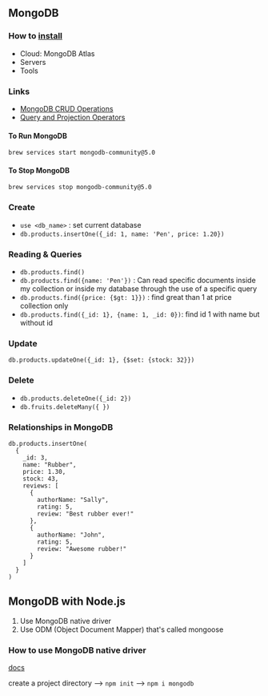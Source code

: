 ## MongoDB

### How to [install](https://docs.mongodb.com/v5.0/installation/)

- Cloud: MongoDB Atlas
- Servers
- Tools

### Links

- [MongoDB CRUD Operations](https://docs.mongodb.com/manual/crud/)
- [Query and Projection Operators](https://docs.mongodb.com/manual/reference/operator/query/)

#### To Run MongoDB

`brew services start mongodb-community@5.0`

#### To Stop MongoDB

`brew services stop mongodb-community@5.0`

### Create

- `use <db_name>` : set current database
- `db.products.insertOne({_id: 1, name: 'Pen', price: 1.20})`

### Reading & Queries

- `db.products.find()`
- `db.products.find({name: 'Pen'})` : Can read specific documents inside my collection or inside my database through the use of a specific query
- `db.products.find({price: {$gt: 1}})` : find great than 1 at price collection only
- `db.products.find({_id: 1}, {name: 1, _id: 0})`: find id 1 with name but without id

### Update

`db.products.updateOne({_id: 1}, {$set: {stock: 32}})`

### Delete

- `db.products.deleteOne({_id: 2})`
- `db.fruits.deleteMany({ })`

### Relationships in MongoDB

```
db.products.insertOne(
  {
    _id: 3,
    name: "Rubber",
    price: 1.30,
    stock: 43,
    reviews: [
      {
        authorName: "Sally",
        rating: 5,
        review: "Best rubber ever!"
      },
      {
        authorName: "John",
        rating: 5,
        review: "Awesome rubber!"
      }
    ]
  }
)
```

## MongoDB with Node.js

1. Use MongoDB native driver
2. Use ODM (Object Document Mapper) that's called mongoose

### How to use MongoDB native driver

[docs](https://docs.mongodb.com/drivers/node/current/quick-start/)

create a project directory ⟶ `npm init` ⟶ `npm i mongodb`
